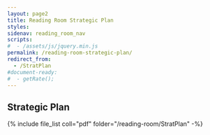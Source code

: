 ```yaml
---
layout: page2
title: Reading Room Strategic Plan
styles:
sidenav: reading_room_nav
scripts:
#  - /assets/js/jquery.min.js
permalink: /reading-room-strategic-plan/
redirect_from:
  - /StratPlan
#document-ready:
#  - getRate();
---
```


## Strategic Plan

{% include file_list coll="pdf" folder="/reading-room/StratPlan" -%}

<!-- CONTENT END -->
